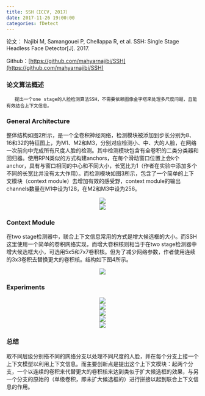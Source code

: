 ```yaml
---
title: SSH（ICCV, 2017）
date: 2017-11-26 19:00:00
categories: fDetect
---
```


<script type="text/javascript" src="http://cdn.mathjax.org/mathjax/latest/MathJax.js?config=default"></script>

论文： Najibi M, Samangouei P, Chellappa R, et al. SSH: Single Stage Headless Face Detector[J]. 2017.

Github：[https://github.com/mahyarnajibi/SSH](https://github.com/mahyarnajibi/SSH)

### 论文算法概述

       提出一个one stage的人脸检测算法SSH，不需要依赖图像金字塔来处理多尺度问题，且能有效结合上下文信息。
	   
### General Architecture

   整体结构如图2所示，是一个全卷积神经网络，检测模块被添加到步长分别为8、16和32的特征图上，为M1、M2和M3，分别对应检测小、中、大的人脸，在网络一次前向中完成所有尺度人脸的检测。其中检测模块包含有全卷积的二类分类器和回归器。使用RPN类似的方式构建anchors，在每个滑动窗口位置上会k个anchor，具有与窗口相同的中心和不同大小，长宽比为1（作者在实验中添加多个不同的长宽比并没有太大作用）。而检测模块如图3所示，包含了一个简单的上下文模块（context module）去增加有效的感受野，context module的输出channels数量在M1中设为128，在M2和M3中设为256。
   
   <center><img src="{{ site.baseurl }}/images/pdDetect/ssh1.png"></center>
   
   <center><img src="{{ site.baseurl }}/images/pdDetect/ssh2.png"></center>

### Context Module

   在two stage检测器中，联合上下文信息常用的方式是增大候选框的大小。而SSH这里使用一个简单的卷积网络实现，而增大卷积核则相当于在two stage检测器中增大候选框大小，可选用5x5和7x7卷积核。但为了减少网络参数，作者使用连续的3x3卷积去替换更大的卷积核。结构如下图4所示。
   
   <center><img src="{{ site.baseurl }}/images/pdDetect/ssh3.png"></center>
   
### Experiments

<center><img src="{{ site.baseurl }}/images/pdDetect/ssh4.png"></center>

<center><img src="{{ site.baseurl }}/images/pdDetect/ssh5.png"></center>

<center><img src="{{ site.baseurl }}/images/pdDetect/ssh6.png"></center>

<center><img src="{{ site.baseurl }}/images/pdDetect/ssh7.png"></center>

<center><img src="{{ site.baseurl }}/images/pdDetect/ssh8.png"></center>

### 总结

   取不同层级分别搭不同的网络分支以处理不同尺度的人脸，并在每个分支上接一个上下文模型以利用上下文信息。而主要创新点是提出这个上下文模块：起两个分支，一个以连续的卷积来代替更大的卷积核来达到类似于扩大候选框的效果，与另一个分支的原始的（单级卷积，即未扩大候选框的）进行拼接以起到联合上下文信息的作用。